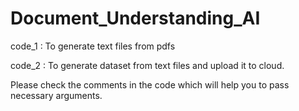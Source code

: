 # Document_Understanding_AI

code_1 : To generate text files from pdfs

code_2 : To generate dataset from text files and upload it to cloud. 

Please check the comments in the code which will help you to pass necessary arguments.
